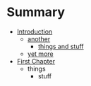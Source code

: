 # Summary

* [Introduction](README.md)
   * [another](another.md)
       * [things and stuff](things_and_stuff.md)
   * [yet more](yet_more.md)
* [First Chapter](chapter1.md)
   * things
       * stuff

